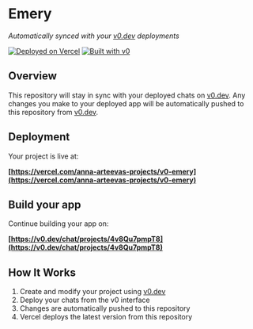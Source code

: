 # Emery

*Automatically synced with your [v0.dev](https://v0.dev) deployments*

[![Deployed on Vercel](https://img.shields.io/badge/Deployed%20on-Vercel-black?style=for-the-badge&logo=vercel)](https://vercel.com/anna-arteevas-projects/v0-emery)
[![Built with v0](https://img.shields.io/badge/Built%20with-v0.dev-black?style=for-the-badge)](https://v0.dev/chat/projects/4v8Qu7pmpT8)

## Overview

This repository will stay in sync with your deployed chats on [v0.dev](https://v0.dev).
Any changes you make to your deployed app will be automatically pushed to this repository from [v0.dev](https://v0.dev).

## Deployment

Your project is live at:

**[https://vercel.com/anna-arteevas-projects/v0-emery](https://vercel.com/anna-arteevas-projects/v0-emery)**

## Build your app

Continue building your app on:

**[https://v0.dev/chat/projects/4v8Qu7pmpT8](https://v0.dev/chat/projects/4v8Qu7pmpT8)**

## How It Works

1. Create and modify your project using [v0.dev](https://v0.dev)
2. Deploy your chats from the v0 interface
3. Changes are automatically pushed to this repository
4. Vercel deploys the latest version from this repository